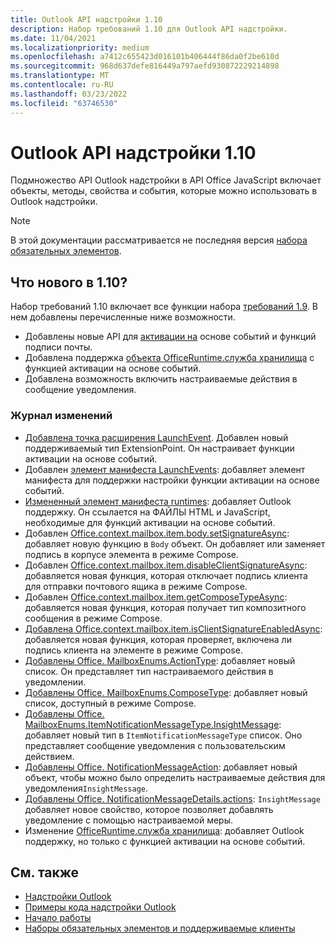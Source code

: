 ```yaml
---
title: Outlook API надстройки 1.10
description: Набор требований 1.10 для Outlook API надстройки.
ms.date: 11/04/2021
ms.localizationpriority: medium
ms.openlocfilehash: a7412c655423d016101b406444f86da0f2be610d
ms.sourcegitcommit: 968d637defe816449a797aefd930872229214898
ms.translationtype: MT
ms.contentlocale: ru-RU
ms.lasthandoff: 03/23/2022
ms.locfileid: "63746530"
---
```

# <a name="outlook-add-in-api-requirement-set-110"></a>Outlook API надстройки 1.10

Подмножество API Outlook надстройки в API Office JavaScript включает объекты, методы, свойства и события, которые можно использовать в Outlook надстройки.

> [!NOTE]
> В этой документации рассматривается не последняя версия [набора обязательных элементов](../../requirement-sets/outlook-api-requirement-sets.md).

## <a name="whats-new-in-110"></a>Что нового в 1.10?

Набор требований 1.10 включает все функции набора [требований 1.9](../requirement-set-1.9/outlook-requirement-set-1.9.md). В нем добавлены перечисленные ниже возможности.

- Добавлены новые API для [активации на](../../../outlook/autolaunch.md) основе событий и функций подписи почты.
- Добавлена поддержка [объекта OfficeRuntime.служба хранилища](/javascript/api/office-runtime/officeruntime.storage?view=outlook-js-1.10&preserve-view=true) с функцией активации на основе событий.
- Добавлена возможность включить настраиваемые действия в сообщение уведомления.

### <a name="change-log"></a>Журнал изменений

- [Добавлена точка расширения LaunchEvent](../../manifest/extensionpoint.md#launchevent). Добавлен новый поддерживаемый тип ExtensionPoint. Он настраивает функции активации на основе событий.
- Добавлен [элемент манифеста LaunchEvents](../../manifest/launchevents.md): добавляет элемент манифеста для поддержки настройки функции активации на основе событий.
- [Измененный элемент манифеста runtimes](../../manifest/runtimes.md): добавляет Outlook поддержку. Он ссылается на ФАЙЛЫ HTML и JavaScript, необходимые для функций активации на основе событий.
- Добавлен [Office.context.mailbox.item.body.setSignatureAsync](/javascript/api/outlook/office.body?view=outlook-js-1.10&preserve-view=true#outlook-office-body-setsignatureasync-member(1)): добавляет новую функцию в `Body` объект. Он добавляет или заменяет подпись в корпусе элемента в режиме Compose.
- Добавлен [Office.context.mailbox.item.disableClientSignatureAsync](office.context.mailbox.item.md#methods): добавляется новая функция, которая отключает подпись клиента для отправки почтового ящика в режиме Compose.
- Добавлен [Office.context.mailbox.item.getComposeTypeAsync](/javascript/api/outlook/office.messagecompose?view=outlook-js-1.10&preserve-view=true#outlook-office-messagecompose-getcomposetypeasync-member(1)): добавляется новая функция, которая получает тип композитного сообщения в режиме Compose.
- [Добавлена Office.context.mailbox.item.isClientSignatureEnabledAsync](office.context.mailbox.item.md#methods): добавляется новая функция, которая проверяет, включена ли подпись клиента на элементе в режиме Compose.
- [Добавлены Office. MailboxEnums.ActionType](/javascript/api/outlook/office.mailboxenums.actiontype?view=outlook-js-1.10&preserve-view=true): добавляет новый список. Он представляет тип настраиваемого действия в уведомлении.
- [Добавлены Office. MailboxEnums.ComposeType](/javascript/api/outlook/office.mailboxenums.composetype?view=outlook-js-1.10&preserve-view=true): добавляет новый список, доступный в режиме Compose.
- [Добавлены Office. MailboxEnums.ItemNotificationMessageType.InsightMessage](/javascript/api/outlook/office.mailboxenums.itemnotificationmessagetype?view=outlook-js-1.10&preserve-view=true): добавляет новый тип в `ItemNotificationMessageType` список. Оно представляет сообщение уведомления с пользовательским действием.
- [Добавлены Office. NotificationMessageAction](/javascript/api/outlook/office.notificationmessageaction?view=outlook-js-1.10&preserve-view=true): добавляет новый объект, чтобы можно было определить настраиваемые действия для уведомления`InsightMessage`.
- [Добавлены Office. NotificationMessageDetails.actions](/javascript/api/outlook/office.notificationmessagedetails?view=outlook-js-1.10&preserve-view=true#outlook-office-notificationmessagedetails-actions-member): `InsightMessage` добавляет новое свойство, которое позволяет добавлять уведомление с помощью настраиваемой меры.
- Изменение [OfficeRuntime.служба хранилища](/javascript/api/office-runtime/officeruntime.storage?view=outlook-js-1.10&preserve-view=true): добавляет Outlook поддержку, но только с функцией активации на основе событий.

## <a name="see-also"></a>См. также

- [Надстройки Outlook](../../../outlook/outlook-add-ins-overview.md)
- [Примеры кода надстройки Outlook](https://developer.microsoft.com/outlook/gallery/?filterBy=Outlook,Samples,Add-ins)
- [Начало работы](../../../quickstarts/outlook-quickstart.md)
- [Наборы обязательных элементов и поддерживаемые клиенты](../../requirement-sets/outlook-api-requirement-sets.md)
